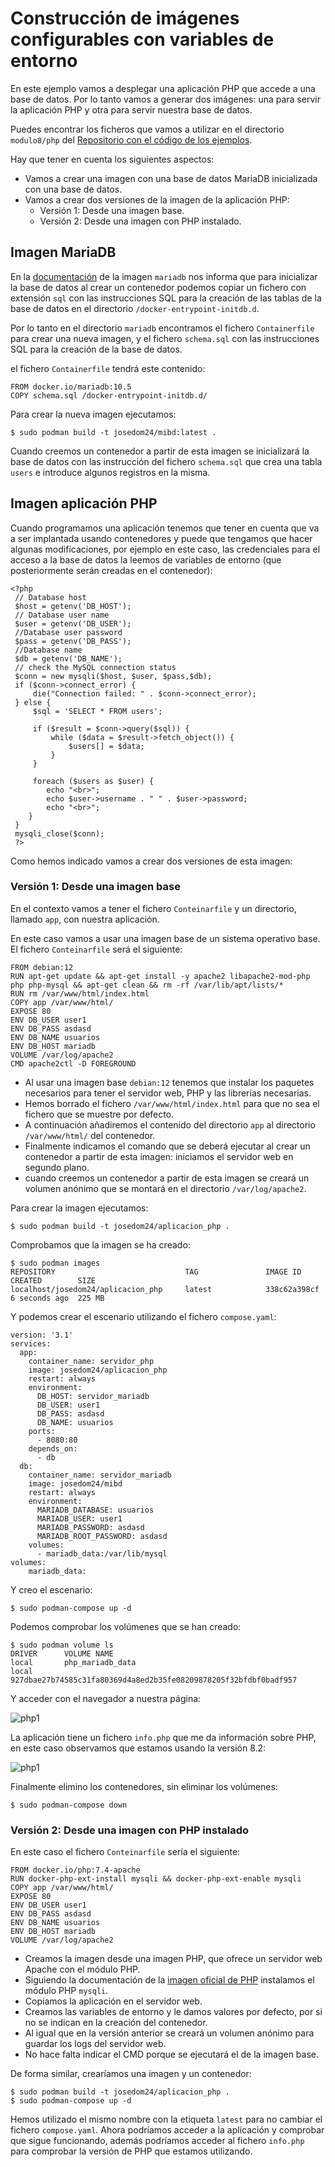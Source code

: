 # Construcción de imágenes configurables con variables de entorno

En este ejemplo vamos a desplegar una aplicación PHP que accede a una base de datos. Por lo tanto vamos a generar dos imágenes: una para servir la aplicación PHP y otra para servir nuestra base de datos.

Puedes encontrar los ficheros que vamos a utilizar en el directorio `modulo8/php` del [Repositorio con el código de los ejemplos](https://github.com/josedom24/ejemplos_curso_podman_ow).

Hay que tener en cuenta los siguientes aspectos:

* Vamos a crear una imagen con una base de datos MariaDB inicializada con una base de datos.
* Vamos a crear dos versiones de la imagen de la aplicación PHP:
  * Versión 1: Desde una imagen base.
  * Versión 2: Desde una imagen con PHP instalado.

## Imagen MariaDB

En la [documentación](https://hub.docker.com/_/mariadb) de la imagen `mariadb` nos informa que para inicializar la base de datos al crear un contenedor podemos copiar un fichero con extensión `sql` con las instrucciones SQL para la creación de las tablas de la base de datos en el directorio `/docker-entrypoint-initdb.d`.

Por lo tanto en el directorio `mariadb` encontramos el fichero `Containerfile` para crear una nueva imagen, y el fichero `schema.sql` con las instrucciones SQL para la creación de la base de datos.

el fichero `Containerfile` tendrá este contenido:

```
FROM docker.io/mariadb:10.5
COPY schema.sql /docker-entrypoint-initdb.d/
```

Para crear la nueva imagen ejecutamos:

```
$ sudo podman build -t josedom24/mibd:latest .
```

Cuando creemos un contenedor a partir de esta imagen se inicializará la base de datos con las instrucción del fichero `schema.sql` que crea una tabla `users` e introduce algunos registros en la misma.

## Imagen aplicación PHP

Cuando programamos una aplicación tenemos que tener en cuenta que va a ser implantada usando contenedores y puede que tengamos que hacer algunas modificaciones, por ejemplo en este caso, las credenciales para el acceso a la base de datos la leemos de variables de entorno (que posteriormente serán creadas en el contenedor):

```
<?php
 // Database host
 $host = getenv('DB_HOST');
 // Database user name
 $user = getenv('DB_USER');
 //Database user password
 $pass = getenv('DB_PASS');
 //Database name
 $db = getenv('DB_NAME');
 // check the MySQL connection status
 $conn = new mysqli($host, $user, $pass,$db);
 if ($conn->connect_error) {
     die("Connection failed: " . $conn->connect_error);
 } else {
     $sql = 'SELECT * FROM users';
     
     if ($result = $conn->query($sql)) {
         while ($data = $result->fetch_object()) {
             $users[] = $data;
         }
     }
     
     foreach ($users as $user) {
        echo "<br>";
        echo $user->username . " " . $user->password;
        echo "<br>";
    }
 }
 mysqli_close($conn);
 ?>
```

Como hemos indicado vamos a crear dos versiones de esta imagen:

### Versión 1: Desde una imagen base

En el contexto vamos a tener el fichero `Conteinarfile` y un directorio, llamado `app`, con nuestra aplicación.

En este caso vamos a usar una imagen base de un sistema operativo base. El fichero `Conteinarfile` será el siguiente:

```
FROM debian:12
RUN apt-get update && apt-get install -y apache2 libapache2-mod-php php php-mysql && apt-get clean && rm -rf /var/lib/apt/lists/*
RUN rm /var/www/html/index.html
COPY app /var/www/html/
EXPOSE 80
ENV DB_USER user1
ENV DB_PASS asdasd
ENV DB_NAME usuarios
ENV DB_HOST mariadb
VOLUME /var/log/apache2
CMD apache2ctl -D FOREGROUND
```

* Al usar una imagen base `debian:12` tenemos que instalar los paquetes necesarios para tener el servidor web, PHP y las librerías necesarias. 
* Hemos borrado el fichero `/var/www/html/index.html` para que no sea el fichero que se muestre por defecto.
* A continuación añadiremos el contenido del directorio `app` al directorio `/var/www/html/` del contenedor. 
* Finalmente indicamos el comando que se deberá ejecutar al crear un contenedor a partir de esta imagen: iniciamos el servidor web en segundo plano.
* cuando creemos un contenedor a partir de esta imagen se creará un volumen anónimo que se montará en el directorio `/var/log/apache2`.

Para crear la imagen ejecutamos:

```
$ sudo podman build -t josedom24/aplicacion_php .
```     

Comprobamos que la imagen se ha creado:

```
$ sudo podman images
REPOSITORY                             TAG               IMAGE ID      CREATED        SIZE
localhost/josedom24/aplicacion_php     latest            338c62a398cf  6 seconds ago  225 MB
```

Y podemos crear el escenario utilizando el fichero `compose.yaml`:

```
version: '3.1'
services:
  app:
    container_name: servidor_php
    image: josedom24/aplicacion_php
    restart: always
    environment:
      DB_HOST: servidor_mariadb
      DB_USER: user1
      DB_PASS: asdasd
      DB_NAME: usuarios
    ports:
      - 8080:80
    depends_on:
      - db
  db:
    container_name: servidor_mariadb
    image: josedom24/mibd
    restart: always
    environment:
      MARIADB_DATABASE: usuarios
      MARIADB_USER: user1
      MARIADB_PASSWORD: asdasd
      MARIADB_ROOT_PASSWORD: asdasd
    volumes:
      - mariadb_data:/var/lib/mysql
volumes:
    mariadb_data:
```

Y creo el escenario:

```
$ sudo podman-compose up -d
```
Podemos comprobar los volúmenes que se han creado:

```
$ sudo podman volume ls
DRIVER      VOLUME NAME
local       php_mariadb_data
local       927dbae27b74585c31fa80369d4a8ed2b35fe08209878205f32bfdbf0badf957
```

Y acceder con el navegador a nuestra página:

![php1](img/php1.png)

La aplicación tiene un fichero `info.php` que me da información sobre PHP, en este caso observamos que estamos usando la versión 8.2:

![php1](img/php2.png)

Finalmente elimino los contenedores, sin eliminar los volúmenes:

```
$ sudo podman-compose down
```

### Versión 2: Desde una imagen con PHP instalado

En este caso el fichero `Conteinarfile` sería el siguiente:

```
FROM docker.io/php:7.4-apache
RUN docker-php-ext-install mysqli && docker-php-ext-enable mysqli
COPY app /var/www/html/
EXPOSE 80
ENV DB_USER user1
ENV DB_PASS asdasd
ENV DB_NAME usuarios
ENV DB_HOST mariadb
VOLUME /var/log/apache2
```

* Creamos la imagen desde una imagen PHP, que ofrece un servidor web Apache con el módulo PHP.
* Siguiendo la documentación de la [imagen oficial de PHP](https://hub.docker.com/_/php) instalamos el módulo PHP `mysqli`.
* Copiamos la aplicación en el servidor web.
* Creamos las variables de entorno y le damos valores por defecto, por si no se indican en la creación del contenedor.
* Al igual que en la versión anterior se creará un volumen anónimo para guardar los logs del servidor web.
* No hace falta indicar el CMD porque se ejecutará el de la imagen base.

De forma similar, crearíamos una imagen y un contenedor:

```
$ sudo podman build -t josedom24/aplicacion_php .
$ sudo podman-compose up -d
```
Hemos utilizado el mismo nombre con la etiqueta `latest` para no cambiar el fichero `compose.yaml`. Ahora podríamos acceder a la aplicación y comprobar que sigue funcionando, además podríamos acceder al fichero `info.php` para comprobar la versión de PHP que estamos utilizando.